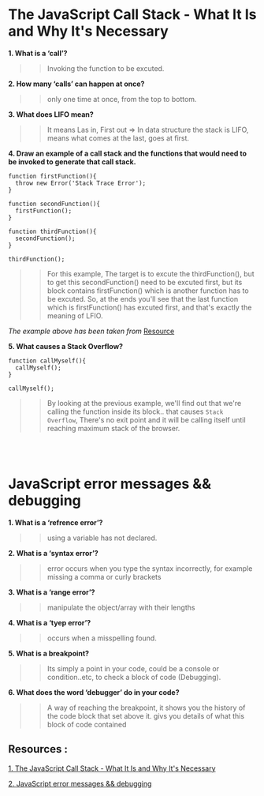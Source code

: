 # The JavaScript Call Stack - What It Is and Why It's Necessary


**1. What is a ‘call’?**

>> Invoking the function to be excuted.

**2. How many ‘calls’ can happen at once?**

>> only one time at once, from the top to bottom.

**3. What does LIFO mean?**

>> It means Las in, First out => In data structure the stack is LIFO, means what comes at the last, goes at first.

**4. Draw an example of a call stack and the functions that would need to be invoked to generate that call stack.**


```
function firstFunction(){
  throw new Error('Stack Trace Error');
}

function secondFunction(){
  firstFunction();
}

function thirdFunction(){
  secondFunction();
}

thirdFunction();

```

>> For this example, The target is to excute the thirdFunction(), but to get this secondFunction() need to be excuted first, but its block contains firstFunction() which is another function has to be excuted. So, at the ends you'll see that the last function which is firstFunction() has excuted first, and that's exactly the meaning of LFIO.

<cite>The example above has been taken from</cite> 
[Resource](https://www.freecodecamp.org/news/understanding-the-javascript-call-stack-861e41ae61d4/)


**5. What causes a Stack Overflow?**

```
function callMyself(){
  callMyself();
}

callMyself();
```

>> By looking at the previous example, we'll find out that we're calling the function inside its block.. that causes ``Stack Overflow``, There's no exit point and it will be calling itself until reaching maximum stack of the browser.


<br>
<br>


# JavaScript error messages && debugging


**1. What is a ‘refrence error’?**

>> using a variable has not declared.

**2. What is a ‘syntax error’?**

>> error occurs when you type the syntax incorrectly, for example missing a comma or curly brackets

**3. What is a ‘range error’?**

>> manipulate the object/array with their lengths

**4. What is a ‘tyep error’?**

>> occurs when a misspelling found.

**5. What is a breakpoint?**

>> Its simply a point in your code, could be a console or condition..etc, to check a block of code (Debugging).

**6. What does the word ‘debugger’ do in your code?**

>> A way of reaching the breakpoint, it shows you the history of the code block that set above it. givs you details of what this block of code contained


## Resources : 

[1. The JavaScript Call Stack - What It Is and Why It's Necessary](https://www.freecodecamp.org/news/understanding-the-javascript-call-stack-861e41ae61d4/)

[2. JavaScript error messages && debugging](https://codeburst.io/javascript-error-messages-debugging-d23f84f0ae7c)